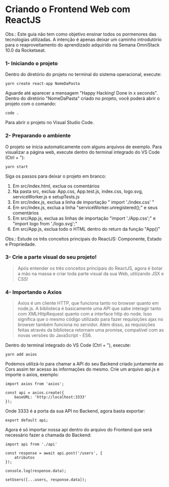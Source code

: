 # Criando o Frontend Web com ReactJS
Obs.: Este guia não tem como objetivo ensinar todos os pormenores das tecnologias utilizadas. A intenção é apenas deixar um caminho introdutório para o reaproveitamento do aprendizado adquirido na Semana OmniStack 10.0 da Rocketseat.

### 1- Iniciando o projeto
Dentro do diretório do projeto no terminal do sistema operacional, execute:
```
yarn create react-app NomeDaPasta
```
Aguarde até aparecer a mensagem "Happy Hacking! Done in x seconds". Dentro do diretório "NomeDaPasta" criado no projeto, você poderá abrir o projeto com o comando:
```
code .
```
Para abrir o projeto no Visual Studio Code.

### 2- Preparando o ambiente
O projeto se inicia automaticamente com alguns arquivos de exemplo.
Para visualizar a página web, execute dentro do terminal integrado do VS Code (Ctrl + "):
```
yarn start
```
Siga os passos para deixar o projeto em branco:
1. Em src/index.html, exclua os comentários
2. Na pasta src, exclua: App.css, App.test.js, index.css, logo.svg, serviceWorker.js e setupTests.js
3. Em src/index.js, exclua a linha de importação " import './index.css' "
4. Em src/index.js, exclua a linha "serviceWorker.unregistered();" e seus comentários
5. Em src/App.js, exclua as linhas de importação "import './App.css';" e "import logo from './logo.svg';"
6. Em src/App.js, exclua todo o HTML dentro do return da função "App()"

Obs.: Estude os três conceitos principais do ReactJS: Componente, Estado e Propriedade.

### 3- Crie a parte visual do seu projeto!
> Após entender os três conceitos principais do ReactJS, agora é botar a mão na massa e criar toda parte visual da sua Web, utilizando JSX e CSS!

### 4- Importando o Axios
> Axios é um cliente HTTP, que funciona tanto no browser quanto em node.js. A biblioteca é basicamente uma API que sabe interagir tanto com XMLHttpRequest quanto com a interface http do node. Isso significa que o mesmo código utilizado para fazer requisições ajax no browser também funciona no servidor. Além disso, as requisições feitas através da biblioteca retornam uma promise, compatível com as novas versões do JavaScript - ES6.

Dentro do terminal integrado do VS Code (Ctrl + "), execute:
```
yarn add axios
```
Podemos utilizá-lo para chamar a API do seu Backend criado juntamente ao Cors assim ter acesso às informações do mesmo. Crie um arquivo api.js e importe o axios, exemplo:
```
import axios from 'axios';

const api = axios.create({
    baseURL: 'http://localhost:3333'
});
```
Onde 3333 é a porta da sua API no Backend, agora basta exportar:
```
export default api;
```
Agora é só importar nossa api dentro do arquivo do Frontend que será necessário fazer a chamada do Backend:
```
import api from './api'

const response = await api.post('/users', {
    atributos
});

console.log(response.data);

setUsers([...users, response.data]);
```

